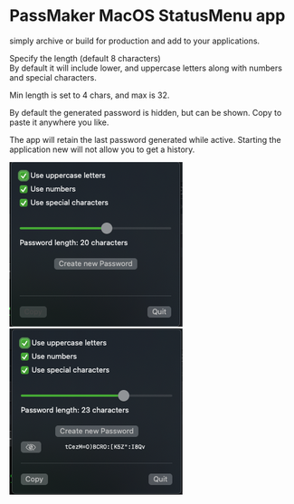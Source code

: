 # PassMaker MacOS StatusMenu app

simply archive or build for production and add to your applications. 

Specify the length (default 8 characters)  
By default it will include lower, and uppercase letters along with numbers and special characters.

Min length is set to 4 chars, and max is 32.

By default the generated password is hidden, but can be shown.
Copy to paste it anywhere you like.

The app will retain the last password generated while active. Starting the application new will not allow you to get a history.

![screenshot1](./images/image1.png)
![screenshot2](./images/image2.png)